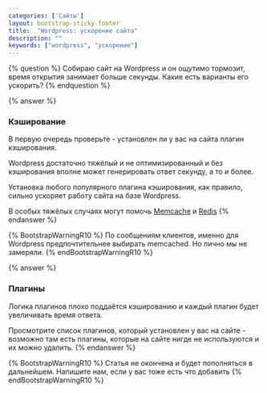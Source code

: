 ```yaml
---
categories: ['Сайты']
layout: bootstrap-sticky-footer
title:  "Wordpress: ускорение сайта"
description: ""
keywords: ["wordpress", "ускорение"]
---
```


{% question %}
Собираю сайт на Wordpress и он ощутимо тормозит, время открытия занимает больше секунды. Какие есть варианты его ускорить?
{% endquestion %}

{% answer %}
### Кэширование

В первую очередь  проверьте - установлен ли у вас на сайта плагин кэширования. 

Wordpress достаточно тяжёлый и не оптимизированный и без кэширования вполне может генерировать ответ секунду, а то и более.

Установка любого популярного плагина кэширования, как правило, сильно ускоряет работу сайта на базе Wordpress.

В особых тяжёлых случаях могут помочь [Memcache](https://beget.com/ru/articles/memcached) и [Redis](https://beget.com/ru/articles/redis)
{% endanswer %}

{% BootstrapWarningR10 %}
По сообщениям клиентов, именно для Wordpress предпочтительнее выбирать memcached. Но лично мы не замеряли.
{% endBootstrapWarningR10 %}

{% answer %}
### Плагины

Логика плагинов плохо поддаётся кэшированию и каждый плагин будет увеличивать время ответа. 

Просмотрите список плагинов, который установлен у вас на сайте - возможно там есть плагины, которые на сайте нигде не используются и их можно удалить.
{% endanswer %}

{% BootstrapWarningR10 %}
Статья не окончена и будет пополняться в дальнейшем. Напишите нам, если у вас тоже есть что добавить
{% endBootstrapWarningR10 %}
